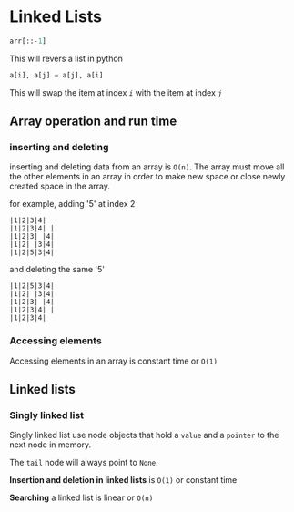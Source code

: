 # Linked Lists

```python
arr[::-1]
```

This will revers a list in python

```python
a[i], a[j] = a[j], a[i]
```

This will swap the item at index _`i`_ with the item at index _`j`_

## Array operation and run time

### inserting and deleting

inserting and deleting data from an array is `O(n)`. The array must move all the other elements in an array in order to make new space or close newly created space in the array.

for example, adding '5' at index 2

```
|1|2|3|4|
|1|2|3|4| |
|1|2|3| |4|
|1|2| |3|4|
|1|2|5|3|4|
```

and deleting the same '5'

```
|1|2|5|3|4|
|1|2| |3|4|
|1|2|3| |4|
|1|2|3|4| |
|1|2|3|4|
```

### Accessing elements

Accessing elements in an array is constant time or `O(1)`

## Linked lists

### Singly linked list

Singly linked list use node objects that hold a `value` and a `pointer` to the next node in memory.

The `tail` node will always point to `None`.

**Insertion and deletion in linked lists** is `O(1)` or constant time

**Searching** a linked list is linear or `O(n)`
